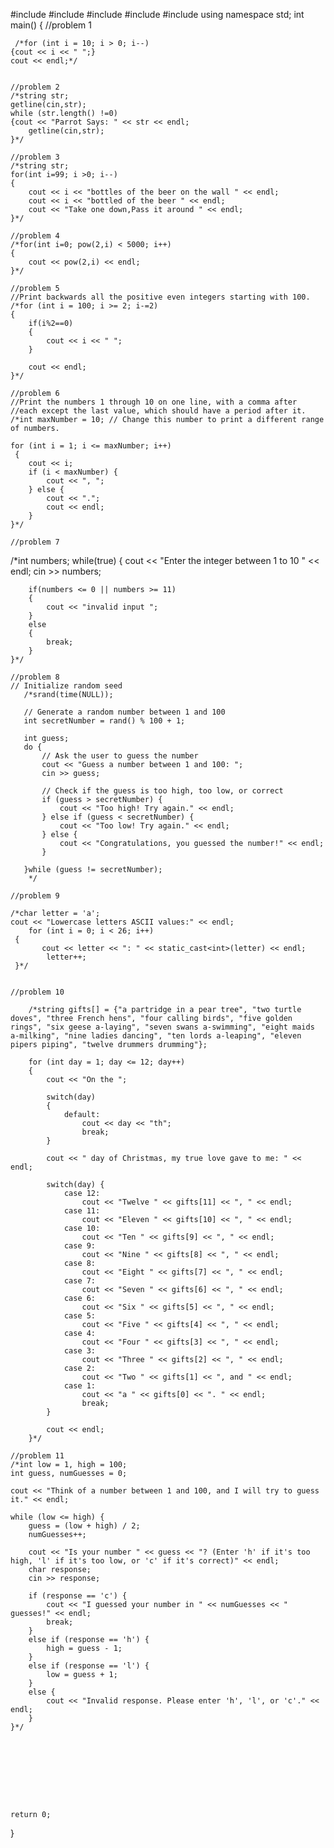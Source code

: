 #include<iostream>
#include<string>
#include<cmath>
#include<cstdio>
#include<ctime>
using namespace std;
int main()
{
    //problem 1
    
     /*for (int i = 10; i > 0; i--)
    {cout << i << " ";}
    cout << endl;*/
    
    
    //problem 2
    /*string str;
    getline(cin,str);
    while (str.length() !=0)
    {cout << "Parrot Says: " << str << endl;
        getline(cin,str);
    }*/
     
    //problem 3
    /*string str;
    for(int i=99; i >0; i--)
    {
        cout << i << "bottles of the beer on the wall " << endl;
        cout << i << "bottled of the beer " << endl;
        cout << "Take one down,Pass it around " << endl;
    }*/
    
    //problem 4
    /*for(int i=0; pow(2,i) < 5000; i++)
    {
        cout << pow(2,i) << endl;
    }*/
    
    //problem 5
    //Print backwards all the positive even integers starting with 100.
    /*for (int i = 100; i >= 2; i-=2)
    {
        if(i%2==0)
        {
            cout << i << " ";
        }
        
        cout << endl;
    }*/
    
    //problem 6
    //Print the numbers 1 through 10 on one line, with a comma after
    //each except the last value, which should have a period after it.
    /*int maxNumber = 10; // Change this number to print a different range of numbers.
        
    for (int i = 1; i <= maxNumber; i++)
     {
        cout << i;
        if (i < maxNumber) {
            cout << ", ";
        } else {
            cout << ".";
            cout << endl;
        }
    }*/
    
    //problem 7
   /*int numbers;
    while(true)
    {
        cout << "Enter the integer between 1 to 10 " << endl;
        cin >> numbers;
        
        if(numbers <= 0 || numbers >= 11)
        {
            cout << "invalid input ";
        }
        else
        {
            break;
        }
    }*/
    
    //problem 8
    // Initialize random seed
       /*srand(time(NULL));

       // Generate a random number between 1 and 100
       int secretNumber = rand() % 100 + 1;

       int guess;
       do {
           // Ask the user to guess the number
           cout << "Guess a number between 1 and 100: ";
           cin >> guess;

           // Check if the guess is too high, too low, or correct
           if (guess > secretNumber) {
               cout << "Too high! Try again." << endl;
           } else if (guess < secretNumber) {
               cout << "Too low! Try again." << endl;
           } else {
               cout << "Congratulations, you guessed the number!" << endl;
           }

       }while (guess != secretNumber);
        */
    
    //problem 9
    
    /*char letter = 'a';
    cout << "Lowercase letters ASCII values:" << endl;
        for (int i = 0; i < 26; i++)
     {
           cout << letter << ": " << static_cast<int>(letter) << endl;
            letter++;
     }*/
    
    
    //problem 10
    
        /*string gifts[] = {"a partridge in a pear tree", "two turtle doves", "three French hens", "four calling birds", "five golden rings", "six geese a-laying", "seven swans a-swimming", "eight maids a-milking", "nine ladies dancing", "ten lords a-leaping", "eleven pipers piping", "twelve drummers drumming"};

        for (int day = 1; day <= 12; day++)
        {
            cout << "On the ";

            switch(day)
            {
                default:
                    cout << day << "th";
                    break;
            }

            cout << " day of Christmas, my true love gave to me: " << endl;

            switch(day) {
                case 12:
                    cout << "Twelve " << gifts[11] << ", " << endl;
                case 11:
                    cout << "Eleven " << gifts[10] << ", " << endl;
                case 10:
                    cout << "Ten " << gifts[9] << ", " << endl;
                case 9:
                    cout << "Nine " << gifts[8] << ", " << endl;
                case 8:
                    cout << "Eight " << gifts[7] << ", " << endl;
                case 7:
                    cout << "Seven " << gifts[6] << ", " << endl;
                case 6:
                    cout << "Six " << gifts[5] << ", " << endl;
                case 5:
                    cout << "Five " << gifts[4] << ", " << endl;
                case 4:
                    cout << "Four " << gifts[3] << ", " << endl;
                case 3:
                    cout << "Three " << gifts[2] << ", " << endl;
                case 2:
                    cout << "Two " << gifts[1] << ", and " << endl;
                case 1:
                    cout << "a " << gifts[0] << ". " << endl;
                    break;
            }

            cout << endl;
        }*/
    
    //problem 11
    /*int low = 1, high = 100;
    int guess, numGuesses = 0;

    cout << "Think of a number between 1 and 100, and I will try to guess it." << endl;

    while (low <= high) {
        guess = (low + high) / 2;
        numGuesses++;

        cout << "Is your number " << guess << "? (Enter 'h' if it's too high, 'l' if it's too low, or 'c' if it's correct)" << endl;
        char response;
        cin >> response;

        if (response == 'c') {
            cout << "I guessed your number in " << numGuesses << " guesses!" << endl;
            break;
        }
        else if (response == 'h') {
            high = guess - 1;
        }
        else if (response == 'l') {
            low = guess + 1;
        }
        else {
            cout << "Invalid response. Please enter 'h', 'l', or 'c'." << endl;
        }
    }*/
    
    


    



    
    return 0;
}
